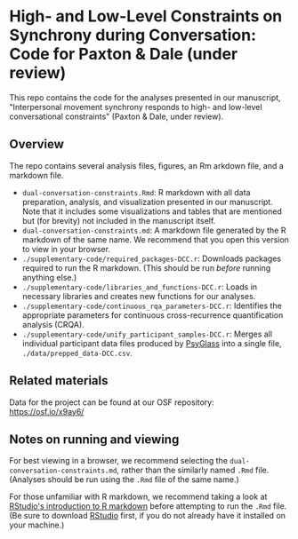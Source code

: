 # High- and Low-Level Constraints on Synchrony during Conversation: Code for Paxton & Dale (under review)

This repo contains the code for the analyses presented in our manuscript, "Interpersonal movement synchrony responds to high- and low-level conversational constraints" (Paxton & Dale, under review).

## Overview

The repo contains several analysis files, figures, an Rm arkdown file, and a markdown file.

* `dual-conversation-constraints.Rmd`: R markdown with all data preparation, analysis, and visualization presented in our manuscript. Note that it includes some visualizations and tables that are mentioned but (for brevity) not included in the manuscript itself.
* `dual-conversation-constraints.md`: A markdown file generated by the R markdown of the same name. We recommend that you open this version to view in your browser.
* `./supplementary-code/required_packages-DCC.r`: Downloads packages required to run the R markdown. (This should be run *before* running anything else.)
* `./supplementary-code/libraries_and_functions-DCC.r`: Loads in necessary libraries and creates new functions for our analyses.
* `./supplementary-code/continuous_rqa_parameters-DCC.r`: Identifies the appropriate parameters for continuous cross-recurrence quantification analysis (CRQA).
* `./supplementary-code/unify_participant_samples-DCC.r`: Merges all individual participant data files produced by [PsyGlass](https://github.com/a-paxton/psyglass) into a single file, `./data/prepped_data-DCC.csv`.

## Related materials

Data for the project can be found at our OSF repository: https://osf.io/x9ay6/

## Notes on running and viewing

For best viewing in a browser, we recommend selecting the `dual-conversation-constraints.md`, rather than the similarly named `.Rmd` file. (Analyses should be run using the `.Rmd` file of the same name.)

For those unfamiliar with R markdown, we recommend taking a look at [RStudio's introduction to R markdown](http://rmarkdown.rstudio.com/) before attempting to run the `.Rmd` file. (Be sure to download [RStudio](https://www.rstudio.com/) first, if you do not already have it installed on your machine.)
